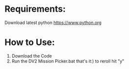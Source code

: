 # Requirements:
Download latest python https://www.python.org

# How to Use:
1. Download the Code
2. Run the DV2 Mission Picker.bat that's it:) to reroll hit "y"
